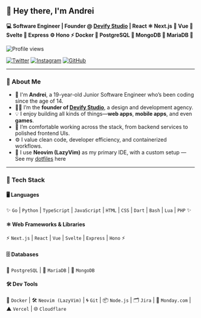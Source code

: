 ## 👋 Hey there, I'm Andrei

**💻 Software Engineer | Founder @ [Devify Studio](https://devify.studio) | React ⚛️ Next.js 🚀 Vue 🔷 Svelte 🔶 Express ⚙️ Hono ⚡ Docker 🐳 PostgreSQL 🐘 MongoDB 🍃 MariaDB 🔧**

<p align="left">
  <img src="https://komarev.com/ghpvc/?username=itzcodex24&style=for-the-badge&color=blue" alt="Profile views" />
</p>

[![Twitter](https://img.shields.io/badge/Twitter-1DA1F2?style=for-the-badge&logo=twitter&logoColor=white)](https://x.com/itzcodex24)
[![Instagram](https://img.shields.io/badge/Instagram-E4405F?style=for-the-badge&logo=instagram&logoColor=white)](https://instagram.com/andreic.06)
[![GitHub](https://img.shields.io/badge/GitHub-100000?style=for-the-badge&logo=github&logoColor=white)](https://github.com/itzcodex24)

---

### 🧠 About Me

- 🧒 I'm **Andrei**, a 19-year-old Junior Software Engineer who’s been coding since the age of 14.
- 🧑‍💼 I’m the **founder of [Devify Studio](https://devify.studio)**, a design and development agency.
- 💡 I enjoy building all kinds of things—**web apps**, **mobile apps**, and even **games**.
- 🧰 I’m comfortable working across the stack, from backend services to polished frontend UIs.
- ⚙️ I value clean code, developer efficiency, and containerized workflows.
- 🔧 I use **Neovim (LazyVim)** as my primary IDE, with a custom setup — See my [dotfiles](https://github.com/itzcodex24/dotfiles) here

---

### 🧰 Tech Stack

#### 🖥️ Languages
✨ `Go` | `Python` | `TypeScript` | `JavaScript` | `HTML` | `CSS` | `Dart` | `Bash` | `Lua` | `PHP` ✨

#### ⚛️ Web Frameworks & Libraries
⚡ `Next.js` | `React` | `Vue` | `Svelte` | `Express` | `Hono` ⚡

#### 🗄️ Databases
🐘 `PostgreSQL` | 🧁 `MariaDB` | 🍃 `MongoDB`

#### 🛠️ Dev Tools
🔧 `Docker` | 🛠️ `Neovim (LazyVim)` | 🌀 `Git` | 📦 `Node.js` | 🗂️ `Jira` | 🧾 `Monday.com` | ▲ `Vercel` | 🌐 `Cloudflare`
